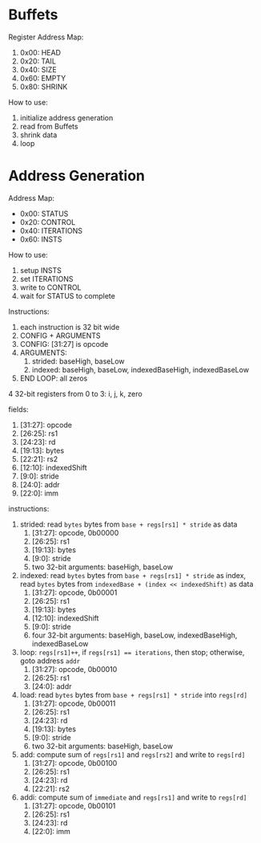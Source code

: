 # Buffets

Register Address Map:

1. 0x00: HEAD
2. 0x20: TAIL
3. 0x40: SIZE
4. 0x60: EMPTY
5. 0x80: SHRINK

How to use:

1. initialize address generation
2. read from Buffets
3. shrink data
4. loop

# Address Generation

Address Map:

- 0x00: STATUS
- 0x20: CONTROL
- 0x40: ITERATIONS
- 0x60: INSTS

How to use:

1. setup INSTS
2. set ITERATIONS
3. write to CONTROL
4. wait for STATUS to complete

Instructions:

1. each instruction is 32 bit wide
2. CONFIG + ARGUMENTS
3. CONFIG: \[31:27\] is opcode
4. ARGUMENTS:
	1. strided: baseHigh, baseLow
	2. indexed: baseHigh, baseLow, indexedBaseHigh, indexedBaseLow
5. END LOOP: all zeros

4 32-bit registers from 0 to 3: i, j, k, zero

fields:
1. \[31:27\]: opcode
2. \[26:25\]: rs1
3. \[24:23\]: rd
4. \[19:13\]: bytes
5. \[22:21\]: rs2
6. \[12:10\]: indexedShift
7. \[9:0\]: stride
8. \[24:0\]: addr
9. \[22:0\]: imm

instructions:

1. strided: read `bytes` bytes from `base + regs[rs1] * stride` as data
	1. \[31:27\]: opcode, 0b00000
	2. \[26:25\]: rs1
	3. \[19:13\]: bytes
	4. \[9:0\]: stride
	5. two 32-bit arguments: baseHigh, baseLow
2. indexed: read `bytes` bytes from `base + regs[rs1] * stride` as index, read `bytes` bytes from `indexedBase + (index << indexedShift)` as data
	1. \[31:27\]: opcode, 0b00001
	2. \[26:25\]: rs1
	3. \[19:13\]: bytes
	4. \[12:10\]: indexedShift
	5. \[9:0\]: stride
	6. four 32-bit arguments: baseHigh, baseLow, indexedBaseHigh, indexedBaseLow
3. loop: `regs[rs1]++`, if `regs[rs1] == iterations`, then stop; otherwise, goto address `addr`
	1. \[31:27\]: opcode, 0b00010
	3. \[26:25\]: rs1
	3. \[24:0\]: addr
4. load: read `bytes` bytes from `base + regs[rs1] * stride` into `regs[rd]`
	1. \[31:27\]: opcode, 0b00011
	2. \[26:25\]: rs1
	3. \[24:23\]: rd
	4. \[19:13\]: bytes
	5. \[9:0\]: stride
	6. two 32-bit arguments: baseHigh, baseLow
5. add: compute sum of `regs[rs1]` and `regs[rs2]` and write to `regs[rd]`
	1. \[31:27\]: opcode, 0b00100
	2. \[26:25\]: rs1
	3. \[24:23\]: rd
	4. \[22:21\]: rs2
6. addi: compute sum of `immediate` and `regs[rs1]` and write to `regs[rd]`
	1. \[31:27\]: opcode, 0b00101
	2. \[26:25\]: rs1
	3. \[24:23\]: rd
	4. \[22:0\]: imm
